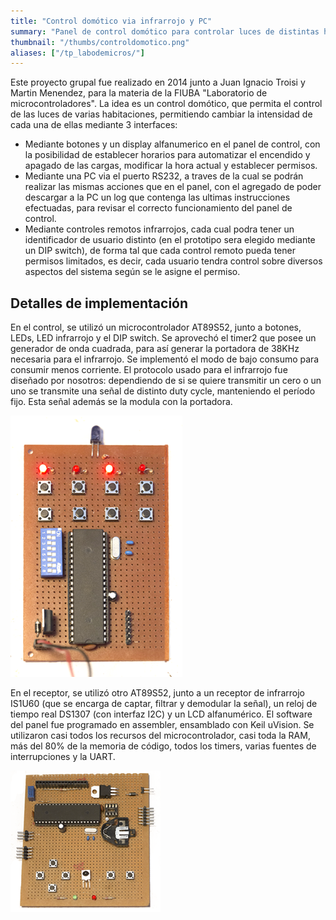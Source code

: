 ```yaml
---
title: "Control domótico via infrarrojo y PC"
summary: "Panel de control domótico para controlar luces de distintas habitaciones, permitiendo al usuario el cambio de intensidad a través de tres interfaces. Realizado para la materia Laboratorio de microcontroladores"
thumbnail: "/thumbs/controldomotico.png"
aliases: ["/tp_labodemicros/"]
---
```

Este proyecto grupal fue realizado en 2014 junto a Juan Ignacio Troisi y Martin Menendez, para la materia de la FIUBA "Laboratorio de microcontroladores". La idea es un control domótico, que permita el control de las luces de varias habitaciones, permitiendo cambiar la intensidad de cada una de ellas mediante 3 interfaces:

* Mediante botones y un display alfanumerico en el panel de control, con la posibilidad de establecer horarios
para automatizar el encendido y apagado de las cargas, modificar la hora actual y establecer permisos.
* Mediante una PC via el puerto RS232, a traves de la cual se podrán realizar las mismas acciones que en el 
panel, con el agregado de poder descargar a la PC un log que contenga las ultimas instrucciones efectuadas,
para revisar el correcto funcionamiento del panel de control.
* Mediante controles remotos infrarrojos, cada cual podra tener un identificador de usuario distinto (en el
prototipo sera elegido mediante un DIP switch), de forma tal que cada control remoto pueda tener permisos
limitados, es decir, cada usuario tendra control sobre diversos aspectos del sistema según se le asigne el
permiso.

## Detalles de implementación

En el control, se utilizó un microcontrolador AT89S52, junto a botones, LEDs, LED infrarrojo y el DIP switch. Se aprovechó el timer2 que posee un generador de onda cuadrada, para así generar la portadora de 38KHz necesaria para el infrarrojo. Se implementó el modo de bajo consumo para consumir menos corriente. El protocolo usado para el infrarrojo fue diseñado por nosotros: dependiendo de si se quiere transmitir un cero o un uno se transmite una señal de distinto duty cycle, manteniendo el período fijo. Esta señal además se la modula con la portadora.

![Transmisor de control domotico](/images/ldm_transmisor.png)

En el receptor, se utilizó otro AT89S52, junto a un receptor de infrarrojo IS1U60 (que se encarga de captar, filtrar y demodular la señal), un reloj de tiempo real DS1307 (con interfaz I2C) y un LCD alfanumérico. El software del panel fue programado en assembler, ensamblado con Keil uVision. Se utilizaron casi todos los recursos del microcontrolador, casi toda la RAM, más del 80% de la memoria de código, todos los timers, varias fuentes de interrupciones y la UART.

![Panel de control domotico](/images/ldm_receptor.png)
